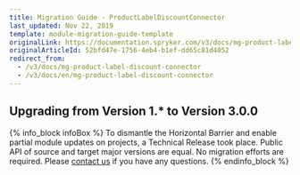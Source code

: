 ```yaml
---
title: Migration Guide - ProductLabelDiscountConnector
last_updated: Nov 22, 2019
template: module-migration-guide-template
originalLink: https://documentation.spryker.com/v3/docs/mg-product-label-discount-connector
originalArticleId: 52bfd47e-1756-4eb4-b1ef-dd65c81d4052
redirect_from:
  - /v3/docs/mg-product-label-discount-connector
  - /v3/docs/en/mg-product-label-discount-connector
---
```


## Upgrading from Version 1.* to Version 3.0.0


{% info_block infoBox %}
To dismantle the Horizontal Barrier and enable partial module updates on projects, a Technical Release took place. Public API of source and target major versions are equal. No migration efforts are required. Please [contact us](https://spryker.com/en/support/) if you have any questions.
{% endinfo_block %}
